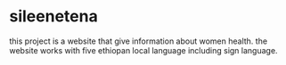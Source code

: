 # sileenetena
this project is a website that give information about women health. the website works with five ethiopan local language including sign language.
